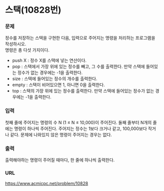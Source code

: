 # 스택\(10828번\)

### 문제

정수를 저장하는 스택을 구현한 다음, 입력으로 주어지는 명령을 처리하는 프로그램을 작성하시오.   
명령은 총 다섯 가지이다.
* push X : 정수 X를 스택에 넣는 연산이다.
* pop : 스택에서 가장 위에 있는 정수를 빼고, 그 수를 출력한다. 만약 스택에 들어있는 정수가 없는 경우에는 -1을 출력한다.
* size : 스택에 들어있는 정수의 개수를 출력한다.
* empty : 스택이 비어있으면 1, 아니면 0을 출력한다.
* top : 스택의 가장 위에 있는 정수를 출력한다. 만약 스택에 들어있는 정수가 없는 경우에는 -1을 출력한다.
     

### 입력

첫째 줄에 주어지는 명령의 수 N \(1 ≤ N ≤ 10,000\)이 주어진다. 둘째 줄부터 N개의 줄에는 명령이 하나씩 주어진다. 주어지는 정수는 1보다 크거나 같고, 100,000보다 작거나 같다. 문제에 나와있지 않은 명령이 주어지는 경우는 없다.


### 출력

출력해야하는 명령이 주어질 때마다, 한 줄에 하나씩 출력한다.


### URL

https://www.acmicpc.net/problem/10828